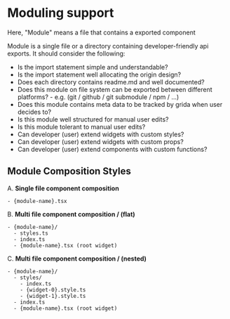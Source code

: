 # Moduling support

Here, "Module" means a file that contains a exported component

Module is a single file or a directory containing developer-friendly api exports. It should consider the following:

- Is the import statement simple and understandable?
- Is the import statement well allocating the origin design?
- Does each directory contains readme.md and well documented?
- Does this module on file system can be exported between different platforms? - e.g. (git / github / git submodule / npm / ...)
- Does this module contains meta data to be tracked by grida when user decides to?
- Is this module well structured for manual user edits?
- Is this module tolerant to manual user edits?
- Can developer (user) extend widgets with custom styles?
- Can developer (user) extend widgets with custom props?
- Can developer (user) extend components with custom functions?

## Module Composition Styles

A. **Single file component composition**

```
- {module-name}.tsx
```

B. **Multi file component composition / (flat)**

```
- {module-name}/
  - styles.ts
  - index.ts
  - {module-name}.tsx (root widget)
```

C. **Multi file component composition / (nested)**

```
- {module-name}/
  - styles/
    - index.ts
    - {widget-0}.style.ts
    - {widget-1}.style.ts
  - index.ts
  - {module-name}.tsx (root widget)
```
